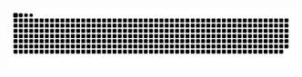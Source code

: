 <picture>
  <source media="(prefers-color-scheme: dark)" srcset="https://raw.githubusercontent.com/mulingyuer/mulingyuer/output/github-snake-dark.svg" />
  <source media="(prefers-color-scheme: light)" srcset="https://raw.githubusercontent.com/mulingyuer/mulingyuer/output/github-snake.svg" />
  <img alt="github-snake" src="https://raw.githubusercontent.com/mulingyuer/mulingyuer/output/github-snake.svg" />
</picture>

